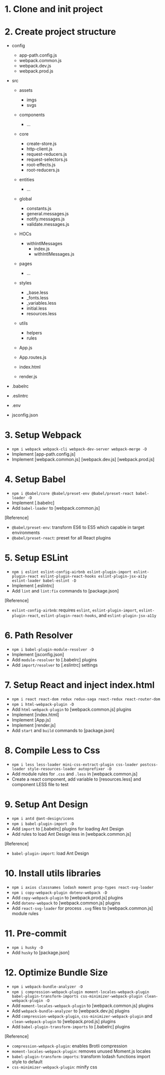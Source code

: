# 1. Clone and init project
# 2. Create project structure
  - config
    - app-path.config.js
    - webpack.common.js
    - webpack.dev.js
    - webpack.prod.js

  - src
    - assets
      - imgs
      - svgs

    - components
      - ...

    - core
      - create-store.js
      - http-client.js
      - request-reducers.js
      - request-selectors.js
      - root-effects.js
      - root-reducers.js

    - entities
      - ...

    - global
      - constants.js
      - general.messages.js
      - notify.messages.js
      - validate.messages.js

    - HOCs
      - withIntlMessages
        - index.js
        - withIntlMessages.js

    - pages
      - ...

    - styles
      - _base.less
      - _fonts.less
      - _variables.less
      - initial.less
      - resources.less

    - utils
      - helpers
      - rules

    - App.js
    - App.routes.js
    - index.html
    - render.js

  - .babelrc
  - .eslintrc
  - .env
  - jsconfig.json

# 3. Setup Webpack
  - `npm i webpack webpack-cli webpack-dev-server webpack-merge -D`
  - Implement [app-path.config.js]
  - Implement [webpack.common.js] [webpack.dev.js] [webpack.prod.js]

# 4. Setup Babel
  - `npm i @babel/core @babel/preset-env @babel/preset-react babel-loader -D`
  - Implement [.babelrc]
  - Add `babel-loader` to [webpack.common.js]

  [Reference]
  - `@babel/preset-env`: transform ES6 to ES5 which capable in target environments
  - `@babel/preset-react`: preset for all React plugins

# 5. Setup ESLint
  - `npm i eslint eslint-config-airbnb eslint-plugin-import eslint-plugin-react eslint-plugin-react-hooks eslint-plugin-jsx-a11y eslint-loader babel-eslint -D`
  - Implement [.eslintrc]
  - Add `lint` and `lint:fix` commands to [package.json]

  [Reference]
  - `eslint-config-airbnb`: requires `eslint`, `eslint-plugin-import`, `eslint-plugin-react`, `eslint-plugin-react-hooks`, and `eslint-plugin-jsx-a11y`

# 6. Path Resolver
  - `npm i babel-plugin-module-resolver -D`
  - Implement [jsconfig.json]
  - Add `module-resolver` to [.babelrc] plugins
  - Add `import/resolver` to [.eslintrc] settings

# 7. Setup React and inject index.html
  - `npm i react react-dom redux redux-saga react-redux react-router-dom`
  - `npm i html-webpack-plugin -D`
  - Add `html-webpack-plugin` to [webpack.common.js] plugins
  - Implement [index.html]
  - Implement [App.js]
  - Implement [render.js]
  - Add `start` and `build` commands to [package.json]

# 8. Compile Less to Css
  - `npm i less less-loader mini-css-extract-plugin css-loader postcss-loader style-resources-loader autoprefixer -D`
  - Add module rules for `.css` and `.less` in [webpack.common.js]
  - Create a react component, add variable to [resources.less] and component LESS file to test

# 9. Setup Ant Design
  - `npm i antd @ant-design/icons`
  - `npm i babel-plugin-import -D`
  - Add `import` to [.babelrc] plugins for loading Ant Design
  - Add rules to load Ant Design less in [webpack.common.js]

  [Reference]
  - `babel-plugin-import`: load Ant Design

# 10. Install utils libraries
  - `npm i axios classnames lodash moment prop-types react-svg-loader`
  - `npm i copy-webpack-plugin dotenv-webpack -D`
  - Add `copy-webpack-plugin` to [webpack.prod.js] plugins
  - Add `dotenv-webpack` to [webpack.common.js] plugins
  - Add `react-svg-loader` for process `.svg` files to [webpack.common.js] module rules

# 11. Pre-commit
  - `npm i husky -D`
  - Add `husky` to [package.json]

# 12. Optimize Bundle Size
  - `npm i webpack-bundle-analyzer -D`
  - `npm i compression-webpack-plugin moment-locales-webpack-plugin babel-plugin-transform-imports css-minimizer-webpack-plugin clean-webpack-plugin -D`
  - Add `moment-locales-webpack-plugin` to [webpack.common.js] plugins
  - Add `webpack-bundle-analyzer` to [webpack.dev.js] plugins
  - Add `compression-webpack-plugin`, `css-minimizer-webpack-plugin` and `clean-webpack-plugin` to [webpack.prod.js] plugins
  - Add `babel-plugin-transform-imports` to [.babelrc] plugins

  [Reference]
  - `compression-webpack-plugin`: enables Brotli compression
  - `moment-locales-webpack-plugin`: removes unused Moment.js locales
  - `babel-plugin-transform-imports`: transform lodash functions import style to default
  - `css-minimizer-webpack-plugin`: minify css 